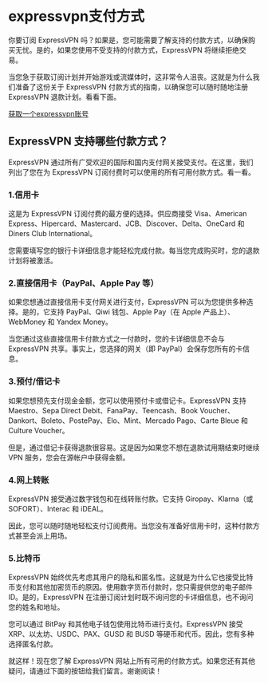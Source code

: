 # expressvpn支付方式
你要订阅 ExpressVPN 吗？如果是，您可能需要了解支持的付款方式，以确保购买无忧。是的，如果您使用不受支持的付款方式，ExpressVPN 将继续拒绝交易。

当您急于获取订阅计划并开始游戏或流媒体时，这非常令人沮丧。这就是为什么我们准备了这份关于 ExpressVPN 付款方式的指南，以确保您可以随时随地注册 ExpressVPN 退款计划。看看下面。

[获取一个expressvpn账号](https://go.expressvpn.com/c/3787699/1481111/16063)

## ExpressVPN 支持哪些付款方式？

ExpressVPN 通过所有广受欢迎的国际和国内支付网关接受支付。在这里，我们列出了您在为 ExpressVPN 订阅付费时可以使用的所有可用付款方式。看一看。

### 1.信用卡

这是为 ExpressVPN 订阅付费的最方便​​的选择。供应商接受 Visa、American Express、Hipercard、Mastercard、JCB、Discover、Delta、OneCard 和 Diners Club International。

您需要填写您的银行卡详细信息才能轻松完成付款。每当您完成购买时，您的退款计划将被激活。

### 2.直接信用卡（PayPal、Apple Pay 等）

如果您想通过直接信用卡支付网关进行支付，ExpressVPN 可以为您提供多种选择。是的，它支持 PayPal、Qiwi 钱包、Apple Pay（在 Apple 产品上）、WebMoney 和 Yandex Money。

当您通过这些直接信用卡付款方式之一付款时，您的卡详细信息不会与 ExpressVPN 共享。事实上，您选择的网关（即 PayPal）会保存您所有的卡信息。

### 3.预付/借记卡

如果您想预先支付现金金额，您可以使用预付卡或借记卡。ExpressVPN 支持 Maestro、Sepa Direct Debit、FanaPay、Teencash、Book Voucher、Dankort、Boleto、PostePay、Elo、Mint、Mercado Pago、Carte Bleue 和 Culture Voucher。

但是，通过借记卡获得退款很容易。这是因为如果您不想在退款试用期结束时继续 VPN 服务，您会在源帐户中获得金额。

### 4.网上转账

ExpressVPN 接受通过数字钱包和在线转账付款。它支持 Giropay、Klarna（或 SOFORT）、Interac 和 iDEAL。

因此，您可以随时随地轻松支付订阅费用。当您没有准备好信用卡时，这种付款方式甚至会派上用场。

### 5.比特币

ExpressVPN 始终优先考虑其用户的隐私和匿名性。这就是为什么它也接受比特币支付和其他加密货币的原因。使用数字货币付款时，您只需提供您的电子邮件 ID。是的，ExpressVPN 在注册订阅计划时既不询问您的卡详细信息，也不询问您的姓名和地址。

您可以通过 BitPay 和其他电子钱包使用比特币进行支付。ExpressVPN 接受 XRP、以太坊、USDC、PAX、GUSD 和 BUSD 等硬币和代币。因此，您有多种选择匿名付款。

就这样！现在您了解 ExpressVPN 网站上所有可用的付款方式。如果您还有其他疑问，请通过下面的按钮给我们留言。谢谢阅读！
